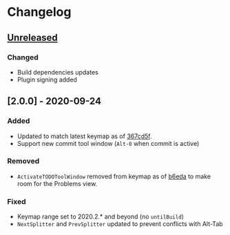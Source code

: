 # Changelog

## [Unreleased]

[Unreleased]: https://github.com/samvtran/jetbrains-macos-keybindings-for-all/commits

### Changed
- Build dependencies updates
- Plugin signing added

## [2.0.0] - 2020-09-24

### Added
- Updated to match latest keymap as of [367cd5f](https://github.com/JetBrains/intellij-community/blob/fb0eb45e7d27dffbb490030c623bcf65eb402aeb/platform/platform-resources/src/keymaps/Mac%20OS%20X%2010.5%2B.xml).
- Support new commit tool window (`Alt-0` when commit is active)

### Removed
- `ActivateTODOToolWindow` removed from keymap as of [b6eda](https://github.com/JetBrains/intellij-community/commit/24fe6c91cc91d51a2042737e9b7d01dd94305943#diff-8d8929a05e92b93072513b4727735c81) to make room for the Problems view.

### Fixed
- Keymap range set to 2020.2.* and beyond (no `untilBuild`)
- `NextSplitter` and `PrevSplitter` updated to prevent conflicts with Alt-Tab
